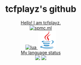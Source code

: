 <div align="center"><h1><b>tcfplayz's github</b></h1></div>
    
<div align="center"><a href="https://www.youtube.com/channel/UCuKTeBqVY9z_TAShMGD87tw">Hello! I am tcfplayz.</a></div>

<div align="center"><a href="https://discord.spmc.ml/"><img src="https://discord.c99.nl/widget/theme-3/340022376924446720.png" alt="spmc.ml"/></div>

<div align="center">  
  <a href="https://lua.com/">   
    <img src="https://cdn.jsdelivr.net/gh/devicons/devicon/icons/lua/lua-original-wordmark.svg" alt="lua" width="60" height="60"/> 
  </a>
    <a href="https://java.com" target="_blank"> 
    <img src="https://raw.githubusercontent.com/devicons/devicon/master/icons/java/java-original.svg" alt="java" width="60" height="60"/> 
  </a>
</div>  
    
<div align="center">
    <a href="https://github.com/ckclol/ckclol/blob/main/language.md">My language status</a> 
</div>
    
<div align="center">   
<a href="https://dc.spmc.tk" target="_blank"><img src="https://img.shields.io/discord/964789575669137470"></a>
<a herf="https://www.npmjs.com/package/@bdsx/economy" target="_blank"><img src="https://img.shields.io/npm/dt/@bdsx/economy?label=npm&style=plastic"></a>
</div>
